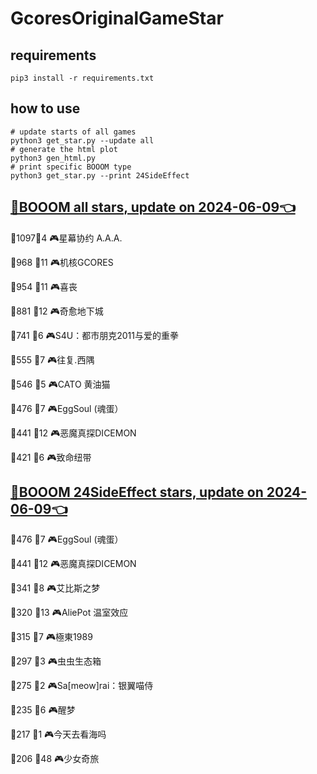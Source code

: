 # GcoresOriginalGameStar

## requirements
```
pip3 install -r requirements.txt
```

## how to use
```
# update starts of all games
python3 get_star.py --update all
# generate the html plot
python3 gen_html.py
# print specific BOOOM type
python3 get_star.py --print 24SideEffect
```

## [🔗BOOOM all stars, update on 2024-06-09👈](https://raw.githack.com/sichaozhang1112/GcoresOriginalGameStar/main/html/all.html) 
🌟1097👥4   🎮星幕协约 A.A.A.        

🌟968 👥11  🎮机核GCORES           

🌟954 👥11  🎮喜丧                 

🌟881 👥12  🎮奇愈地下城              

🌟741 👥6   🎮S4U：都市朋克2011与爱的重拳  

🌟555 👥7   🎮往复.西隅              

🌟546 👥5   🎮CATO 黄油猫           

🌟476 👥7   🎮EggSoul (魂蛋）       

🌟441 👥12  🎮恶魔真探DICEMON        

🌟421 👥6   🎮致命纽带               

## [🔗BOOOM 24SideEffect stars, update on 2024-06-09👈](https://raw.githack.com/sichaozhang1112/GcoresOriginalGameStar/main/html/24SideEffect.html) 
🌟476 👥7   🎮EggSoul (魂蛋）       

🌟441 👥12  🎮恶魔真探DICEMON        

🌟341 👥8   🎮艾比斯之梦              

🌟320 👥13  🎮AliePot 温室效应       

🌟315 👥7   🎮極東1989             

🌟297 👥3   🎮虫虫生态箱              

🌟275 👥2   🎮Sa[meow]rai：银翼喵侍   

🌟235 👥6   🎮醒梦                 

🌟217 👥1   🎮今天去看海吗             

🌟206 👥48  🎮少女奇旅               


